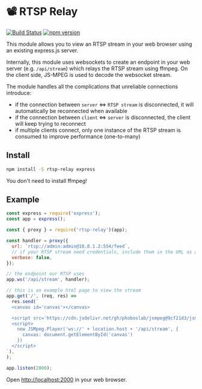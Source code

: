 # 📽 RTSP Relay

[![Build Status](https://github.com/k-yle/rtsp-relay/workflows/build/badge.svg)](https://github.com/k-yle/rtsp-relay/actions)
[![npm version](https://badge.fury.io/js/rtsp-relay.svg)](https://badge.fury.io/js/rtsp-relay)

This module allows you to view an RTSP stream in your web browser using an existing express.js server.

Internally, this module uses websockets to create an endpoint in your web server (e.g. `/api/stream`) which relays the RTSP stream using ffmpeg. On the client side, JS-MPEG is used to decode the websocket stream.

The module handles all the complications that unreliable connections introduce:

- if the connection between `server` <=> `RTSP stream` is disconnected, it will automatically be reconnected when available
- if the connection between `client` <=> `server` is disconnected, the client will keep trying to reconnect
- if multiple clients connect, only one instance of the RTSP stream is consumed to improve performance (one-to-many)

## Install

```sh
npm install -S rtsp-relay express
```

You don't need to install ffmpeg!

## Example

```js
const express = require('express');
const app = express();

const { proxy } = require('rtsp-relay')(app);

const handler = proxy({
  url: `rtsp://admin:admin@10.0.1.2:554/feed`,
  // if your RTSP stream need credentials, include them in the URL as above
  verbose: false,
});

// the endpoint our RTSP uses
app.ws('/api/stream', handler);

// this is an example html page to view the stream
app.get('/', (req, res) =>
  res.send(`
  <canvas id='canvas'></canvas>

  <script src='https://cdn.jsdelivr.net/gh/phoboslab/jsmpeg@9cf21d3/jsmpeg.min.js'></script>
  <script>
    new JSMpeg.Player('ws://' + location.host + '/api/stream', {
      canvas: document.getElementById('canvas')
    })
  </script>
`),
);

app.listen(2000);
```

Open [http://localhost:2000](http://localhost:2000) in your web browser.
